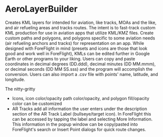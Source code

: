 # AeroLayerBuilder
Creates KML layers for intended for aviation, like tracks, MOAs and the like, and air refueling areas and tracks routes. The intent is to fast-track custom KML production for use in aviation apps that utilize KML/KMZ files. Create custom paths and polygons, and polygons specific to some aviation needs (air refueling anchors and tracks) for representation on an app. While designed with ForeFlight in mind (presets and icons are those that look good and work well in ForeFlight), KMLs can be edited further in Google Earth or other programs to your liking. Users can copy and paste coordinates in decimal degrees (DD.ddd), decimal minutes (DD MM.mmm), or decimal seconds (DD MM SS.sss) and the program will accomplish the conversion. Users can also import a .csv file with points' name, latitude, and longitude.

The nitty-gritty
 - Icons, icon color/opacity path color/opacity, and polygon fill/opacity color can be customized
 - AR Tracks add all information the user enters under the description section of the AR Track Label (bullseye/target icon). In ForeFlight this can be accessed by tapping the label and selecting More Information. This information in the popup window can be copy/pasted into ForeFlight's search or Insert Point dialogs for quick route changes.
